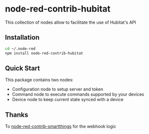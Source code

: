 # node-red-contrib-hubitat

This collection of nodes allow to facilitate the use of Hubitat's API

## Installation

```bash
cd ~/.node-red
npm install node-red-contrib-hubitat
```

## Quick Start

This package contains two nodes:

  * Configuration node to setup server and token
  * Command node to execute commands supported by your devices
  * Device node to keep current state synced with a device

## Thanks

To [node-red-contrib-smartthings](https://github.com/otaviojr/node-red-contrib-smartthings) for the webhook logic

